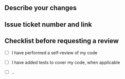 ## Describe your changes

## Issue ticket number and link

## Checklist before requesting a review
- [ ] I have performed a self-review of my code
- [ ] I have added tests to cover my code, when applicable
- [ ] ..

